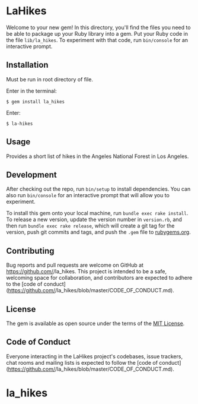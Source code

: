 # LaHikes

Welcome to your new gem! In this directory, you'll find the files you need to be able to package up your Ruby library into a gem. Put your Ruby code in the file `lib/la_hikes`. To experiment with that code, run `bin/console` for an interactive prompt.


## Installation
Must be run in root directory of file.

Enter in the terminal:

    $ gem install la_hikes

Enter:

    $ la-hikes

## Usage

Provides a short list of hikes in the Angeles National Forest in Los Angeles.

## Development

After checking out the repo, run `bin/setup` to install dependencies. You can also run `bin/console` for an interactive prompt that will allow you to experiment.

To install this gem onto your local machine, run `bundle exec rake install`. To release a new version, update the version number in `version.rb`, and then run `bundle exec rake release`, which will create a git tag for the version, push git commits and tags, and push the `.gem` file to [rubygems.org](https://rubygems.org).

## Contributing

Bug reports and pull requests are welcome on GitHub at https://github.com/<github username>/la_hikes. This project is intended to be a safe, welcoming space for collaboration, and contributors are expected to adhere to the [code of conduct](https://github.com/<github username>/la_hikes/blob/master/CODE_OF_CONDUCT.md).


## License

The gem is available as open source under the terms of the [MIT License](https://opensource.org/licenses/MIT).

## Code of Conduct

Everyone interacting in the LaHikes project's codebases, issue trackers, chat rooms and mailing lists is expected to follow the [code of conduct](https://github.com/<github username>/la_hikes/blob/master/CODE_OF_CONDUCT.md).
# la_hikes
